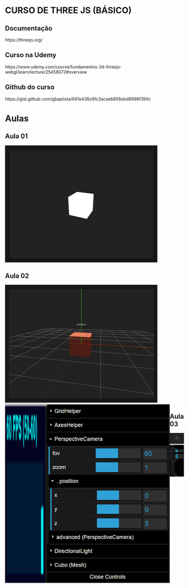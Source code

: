 <h1>CURSO DE THREE JS (BÁSICO)</h1>

<h2>Documentação</h2>
https://threejs.org/

<h2>Curso na Udemy</h2>
https://www.udemy.com/course/fundamentos-3d-threejs-webgl/learn/lecture/25458072#overview

<h2>Github do curso</h2>
https://gist.github.com/gbaptista/691e436c6fc3acaeb856ebd8998f390c

<h1>Aulas</h1>

<h2>Aula 01</h2>
<img src="aula_01_basic\_img\theme.png">

<h2>Aula 02</h2>
<img src="aula_02_x3_debugger\_img\theme.png">
<div style="display: flex">
  <img src="aula_02_x3_debugger\_img\fps.png">
  <img src="aula_02_x3_debugger\_img\gui.png">
<div>

<h2>Aula 03</h2>
<img src="aula_03_geometry\_img\theme.png">
<img src="aula_03_geometry\_img\gui.png">
